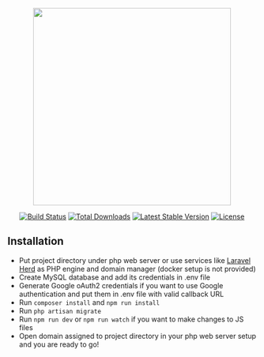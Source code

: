 <p align="center"><a href="https://laravel.com" target="_blank"><img src="https://raw.githubusercontent.com/laravel/art/master/logo-lockup/5%20SVG/2%20CMYK/1%20Full%20Color/laravel-logolockup-cmyk-red.svg" width="400"></a></p>

<p align="center">
<a href="https://travis-ci.org/laravel/framework"><img src="https://travis-ci.org/laravel/framework.svg" alt="Build Status"></a>
<a href="https://packagist.org/packages/laravel/framework"><img src="https://img.shields.io/packagist/dt/laravel/framework" alt="Total Downloads"></a>
<a href="https://packagist.org/packages/laravel/framework"><img src="https://img.shields.io/packagist/v/laravel/framework" alt="Latest Stable Version"></a>
<a href="https://packagist.org/packages/laravel/framework"><img src="https://img.shields.io/packagist/l/laravel/framework" alt="License"></a>
</p>

## Installation

- Put project directory under php web server or use services like [Laravel Herd](https://herd.laravel.com) as PHP engine and domain manager (docker setup is not provided)
- Create MySQL database and add its credentials in .env file
- Generate Google oAuth2 credentials if you want to use Google authentication and put them in .env file with valid callback URL
- Run `composer install` and `npm run install`
- Run `php artisan migrate`
- Run `npm run dev` or `npm run watch` if you want to make changes to JS files
- Open domain assigned to project directory in your php web server setup and you are ready to go!
